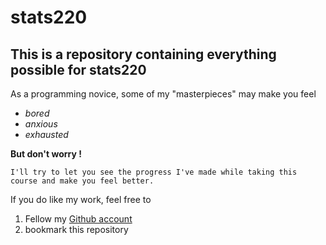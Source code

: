 # stats220

## This is a repository containing everything possible for stats220

As a programming novice, some of my "masterpieces" may make you feel
* *bored*
* *anxious*
* *exhausted*  


**But don't worry !**


`I'll try to let you see the progress I've made while taking this course and make you feel better.`


If you do like my work, feel free to
1. Fellow my [Github account](https://github.com/HWL222)
2. bookmark this repository
